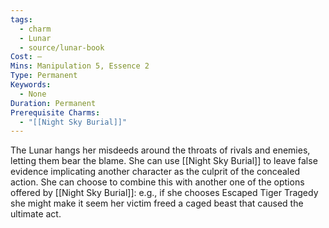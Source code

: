 ```yaml
---
tags:
  - charm
  - Lunar
  - source/lunar-book
Cost: —
Mins: Manipulation 5, Essence 2
Type: Permanent
Keywords:
  - None
Duration: Permanent
Prerequisite Charms:
  - "[[Night Sky Burial]]"
---
```

The Lunar hangs her misdeeds around the throats of rivals and enemies, letting them bear the blame. She can use [[Night Sky Burial]] to leave false evidence implicating another character as the culprit of the concealed action. She can choose to combine this with another one of the options offered by [[Night Sky Burial]]: e.g., if she chooses Escaped Tiger Tragedy she might make it seem her victim freed a caged beast that caused the ultimate act.